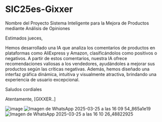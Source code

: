# SIC25es-Gixxer
Nombre del Proyecto
Sistema Inteligente para la Mejora de Productos mediante Análisis de Opiniones

Estimados jueces,

Hemos desarrollado una IA que analiza los comentarios de productos en plataformas como AliExpress y Amazon, clasificándolos como positivos o negativos. A partir de estos comentarios, nuestra IA ofrece recomendaciones valiosas a los vendedores, ayudándoles a mejorar sus productos según las críticas negativas.
Además, hemos diseñado una interfaz gráfica dinámica, intuitiva y visualmente atractiva, brindando una experiencia de usuario excepcional.

Saludos cordiales

Atentamente,
[GIXXER..]

  ![image](https://github.com/user-attachments/assets/c9d1c4ba-9266-44c7-861c-c13daf8451c4)
![Imagen de WhatsApp 2025-03-25 a las 16 09 54_865a1e19](https://github.com/user-attachments/assets/53ce7f99-e1b4-4afb-8674-8d7e5cd58bd5)
![Imagen de WhatsApp 2025-03-25 a las 16 10 26_48822925](https://github.com/user-attachments/assets/a1856d17-2b59-4601-b44e-300b2fa64340)
